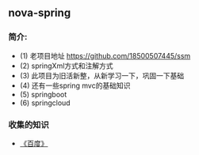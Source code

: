 ## nova-spring
### 简介:
* (1) 老项目地址 https://github.com/18500507445/ssm
* (2) springXml方式和注解方式
* (3) 此项目为旧活新整，从新学习一下，巩固一下基础
* (4) 还有一些spring mvc的基础知识
* (5) springboot
* (6) springcloud

### 收集的知识
* [《百度》](https://www.baidu.com)


